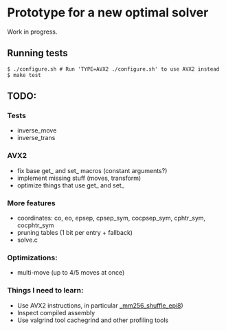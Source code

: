 # Prototype for a new optimal solver

Work in progress.

## Running tests

```
$ ./configure.sh # Run 'TYPE=AVX2 ./configure.sh' to use AVX2 instead
$ make test
```

## TODO:

### Tests

* inverse_move
* inverse_trans

### AVX2

* fix base get_ and set_ macros (constant arguments?)
* implement missing stuff (moves, transform)
* optimize things that use get_ and set_

### More features

* coordinates: co, eo, epsep, cpsep_sym, cocpsep_sym, cphtr_sym, cocphtr_sym
* pruning tables (1 bit per entry + fallback)
* solve.c

### Optimizations:

* multi-move (up to 4/5 moves at once)

### Things I need to learn:

* Use AVX2 instructions, in particular
  [_mm256_shuffle_epi8](https://www.intel.com/content/www/us/en/docs/cpp-compiler/developer-guide-reference/2021-10/mm256-shuffle-epi8.html))
* Inspect compiled assembly
* Use valgrind tool cachegrind and other profiling tools
